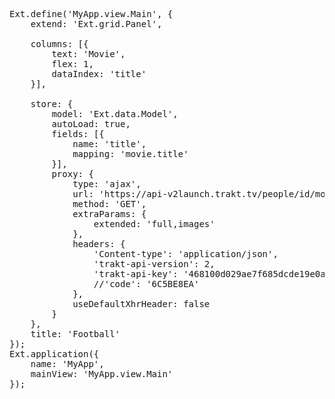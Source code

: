 <pre class="runnable">
Ext.define('MyApp.view.Main', {
    extend: 'Ext.grid.Panel',

    columns: [{
        text: 'Movie',
        flex: 1,
        dataIndex: 'title'
    }],

    store: {
        model: 'Ext.data.Model',
        autoLoad: true,
        fields: [{
            name: 'title',
            mapping: 'movie.title'
        }],
        proxy: {
            type: 'ajax',
            url: 'https://api-v2launch.trakt.tv/people/id/movies',
            method: 'GET',
            extraParams: {
                extended: 'full,images'
            },
            headers: {
                'Content-type': 'application/json',
                'trakt-api-version': 2,
                'trakt-api-key': '468100d029ae7f685dcde19e0a2fcc00a1040704b566c41dca3eea3c258040ae',
                //'code': '6C5BE8EA'
            },
            useDefaultXhrHeader: false
        }
    },
    title: 'Football'
});
Ext.application({
    name: 'MyApp',
    mainView: 'MyApp.view.Main'
});

</pre>
